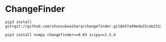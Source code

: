 <!--
title: "ChangeFinder"
custom_edit_url: https://github.com/netdata/netdata/edit/master/collectors/python.d.plugin/changefinder/README.md
-->

# ChangeFinder

```
pip3 install git+git://github.com/shunsukeaihara/changefinder.git@e57a49ede25cab2312604fc54dcbdcf02184e9e4

pip3 install numpy changefinder==0.03 scipy==1.5.4
```